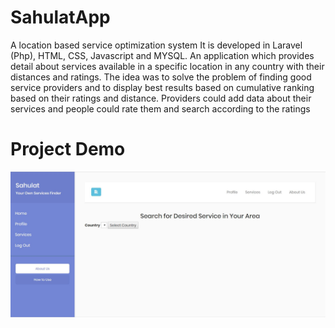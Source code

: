 # SahulatApp
A location based service optimization system
It is developed in Laravel (Php), HTML, CSS, Javascript and MYSQL.
An application which provides detail about services available in a specific location in any country with their distances and ratings. The idea was to solve the problem of finding good service providers and to display best results based on cumulative ranking based on their ratings and distance.
Providers could add data about their services and people could rate them and search according to the ratings

# Project Demo 
![welcome screen](README-assets/snapshot-1.jpg?raw=true "Title")